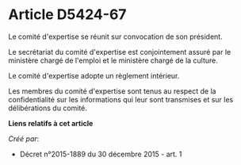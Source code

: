 # Article D5424-67

Le comité d'expertise se réunit sur convocation de son président.

Le secrétariat du comité d'expertise est conjointement assuré par le ministère chargé de l'emploi et le ministère chargé de
la culture.

Le comité d'expertise adopte un règlement intérieur.

Les membres du comité d'expertise sont tenus au respect de la confidentialité sur les informations qui leur sont transmises
et sur les délibérations du comité.

**Liens relatifs à cet article**

_Créé par_:

  - Décret n°2015-1889 du 30 décembre 2015 - art. 1
